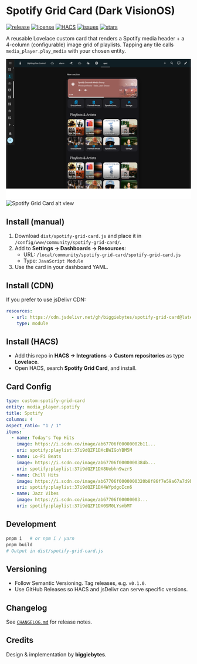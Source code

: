 # Spotify Grid Card (Dark VisionOS)

[![release](https://img.shields.io/github/v/release/biggiebytes/spotify-grid-card?include_prereleases&sort=semver)](https://github.com/biggiebytes/spotify-grid-card/releases)
[![license](https://img.shields.io/github/license/biggiebytes/spotify-grid-card)](LICENSE)
[![HACS](https://img.shields.io/badge/HACS-Custom-41BDF5.svg)](https://hacs.xyz/)
[![issues](https://img.shields.io/github/issues/biggiebytes/spotify-grid-card)](https://github.com/biggiebytes/spotify-grid-card/issues)
[![stars](https://img.shields.io/github/stars/biggiebytes/spotify-grid-card?style=social)](https://github.com/biggiebytes/spotify-grid-card)

A reusable Lovelace custom card that renders a Spotify media header + a 4-column (configurable) image grid of playlists. Tapping any tile calls `media_player.play_media` with your chosen entity.

![Spotify Grid Card main](Home-assist2.png)
![Spotify Grid Card alt view](docs/Homeassist1.png)


## Install (manual)
1. Download `dist/spotify-grid-card.js` and place it in `/config/www/community/spotify-grid-card/`.
2. Add to **Settings -> Dashboards -> Resources**:
   - URL: `/local/community/spotify-grid-card/spotify-grid-card.js`
   - Type: `JavaScript Module`
3. Use the card in your dashboard YAML.

## Install (CDN)
If you prefer to use jsDelivr CDN:
```yaml
resources:
  - url: https://cdn.jsdelivr.net/gh/biggiebytes/spotify-grid-card@latest/dist/spotify-grid-card.js
    type: module
```

## Install (HACS)
- Add this repo in **HACS -> Integrations -> Custom repositories** as type **Lovelace**.
- Open HACS, search **Spotify Grid Card**, and install.

## Card Config
```yaml
type: custom:spotify-grid-card
entity: media_player.spotify
title: Spotify
columns: 4
aspect_ratio: "1 / 1"
items:
  - name: Today's Top Hits
    image: https://i.scdn.co/image/ab67706f00000002b11...
    uri: spotify:playlist:37i9dQZF1DXcBWIGoYBM5M
  - name: Lo-Fi Beats
    image: https://i.scdn.co/image/ab67706f0000000384b...
    uri: spotify:playlist:37i9dQZF1DX8Uebhn9wzrS
  - name: Chill Hits
    image: https://i.scdn.co/image/ab67706f0000000320b8f86f7e59a67a7d9b5b57
    uri: spotify:playlist:37i9dQZF1DX4WYpdgoIcn6
  - name: Jazz Vibes
    image: https://i.scdn.co/image/ab67706f00000003...
    uri: spotify:playlist:37i9dQZF1DX0SM0LYsmbMT
```

## Development
```bash
pnpm i   # or npm i / yarn
pnpm build
# Output in dist/spotify-grid-card.js
```

## Versioning
- Follow Semantic Versioning. Tag releases, e.g. `v0.1.0`.
- Use GitHub Releases so HACS and jsDelivr can serve specific versions.

## Changelog
See [`CHANGELOG.md`](CHANGELOG.md) for release notes.

## Credits
Design & implementation by **biggiebytes**.
